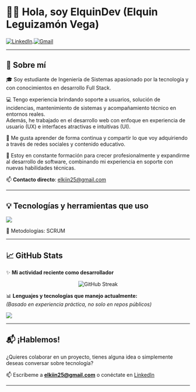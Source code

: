 # 👨‍💻 Hola, soy ElquinDev (Elquin Leguizamón Vega)

<p align="left">
  <a href="https://www.linkedin.com/in/elquin-l-222802139" target="blank">
    <img align="center" src="https://img.shields.io/badge/LinkedIn-0077B5?style=for-the-badge&logo=linkedin&logoColor=white" alt="LinkedIn"/>
  </a>

  <a href="mailto:elkiin25@gmail.com" target="blank">
    <img align="center" src="https://img.shields.io/badge/Gmail-D14836?style=for-the-badge&logo=gmail&logoColor=white" alt="Gmail"/>
  </a>
</p>

---


## 🧠 Sobre mí

🎓 Soy estudiante de Ingeniería de Sistemas apasionado por la tecnología y con conocimientos en desarrollo Full Stack.

💻 Tengo experiencia brindando soporte a usuarios, solución de incidencias, mantenimiento de sistemas y acompañamiento técnico en entornos reales.  
Además, he trabajado en el desarrollo web con enfoque en experiencia de usuario (UX) e interfaces atractivas e intuitivas (UI).


🎥 Me gusta aprender de forma continua y compartir lo que voy adquiriendo a través de redes sociales y contenido educativo.

🚀 Estoy en constante formación para crecer profesionalmente y expandirme al desarrollo de software, combinando mi experiencia en soporte con nuevas habilidades técnicas.

📫 **Contacto directo**: elkiin25@gmail.com

---

## 💡 Tecnologías y herramientas que uso

<p align="left">
  <img src="https://skillicons.dev/icons?i=php,py,html,css,react,mysql,mongodb,github&perline=8" />
</p>

🧩 Metodologías: SCRUM

---

## 📈 GitHub Stats

✨ **Mi actividad reciente como desarrollador**

<p align="center">
  <img src="https://github-readme-streak-stats.herokuapp.com/?user=unsimpledev&theme=tokyonight&hide_border=true&date_format=M%20j%5B%2C%20Y%5D" alt="GitHub Streak" />
</p>

📊 **Lenguajes y tecnologías que manejo actualmente:**  
*(Basado en experiencia práctica, no solo en repos públicos)*


<p align="left">
  <img src="https://skillicons.dev/icons?i=py,html,css,php,react,mysql,mongodb,dotnet,cs&perline=6" />
</p>


---

## 📬 ¡Hablemos!

¿Quieres colaborar en un proyecto, tienes alguna idea o simplemente deseas conversar sobre tecnología?

📫 Escríbeme a **elkiin25@gmail.com** o conéctate en [LinkedIn](https://www.linkedin.com/in/elquin-l-222802139)

---



